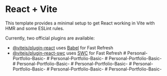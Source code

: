 # React + Vite

This template provides a minimal setup to get React working in Vite with HMR and some ESLint rules.

Currently, two official plugins are available:

- [@vitejs/plugin-react](https://github.com/vitejs/vite-plugin-react/blob/main/packages/plugin-react/README.md) uses [Babel](https://babeljs.io/) for Fast Refresh
- [@vitejs/plugin-react-swc](https://github.com/vitejs/vite-plugin-react-swc) uses [SWC](https://swc.rs/) for Fast Refresh
#   P e r s o n a l - P o r t f o l i o - B a s i c -  
 #   P e r s o n a l - P o r t f o l i o - B a s i c -  
 #   P e r s o n a l - P o r t f o l i o - B a s i c -  
 #   P e r s o n a l - P o r t f o l i o - B a s i c -  
 #   P e r s o n a l - P o r t f o l i o - B a s i c -  
 #   P e r s o n a l - P o r t f o l i o - B a s i c -  
 #   P e r s o n a l - P o r t f o l i o - B a s i c -  
 #   P e r s o n a l - P o r t f o l i o - B a s i c -  
 